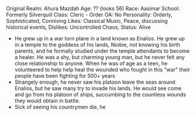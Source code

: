 Original Realm: Ahura Mazdah 
Age: ?? (looks 56)
Race: Aasimar
School: Formerly Silverquill
Class: Cleric - Order
OA: No
Personality: Orderly, Sophisticated, Conniving
Likes: Classical Music, Peace, discussing historical events, 
Dislikes: Uncontrolled Chaos, 
Status: Alive

- He grew up in a war torn plane in a land known as Enalios. He grew up in a temple to the goddess of his lands, Niobie, not knowing his birth parents, and he formally studied under the temple attendants to become a healer. He was a shy, but charming young man, but he never felt any close relationship to anyone. When he was of age as a teen, he volunteered to help help heal the wounded who fought in this "war" their people have been fighting for 500+ years
- Strangely enough, he never saw his platoon leave the seas around Enalios, but he saw many try to invade his lands. He would see come and go from his platoon of ships, succumbing to the countless wounds they would obtain in battle.
- Sick of seeing his countrymen die, he 
